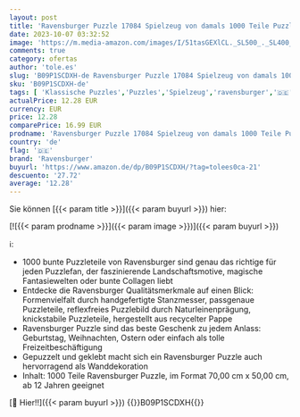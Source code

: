 ```yaml
---
layout: post
title: 'Ravensburger Puzzle 17084 Spielzeug von damals 1000 Teile Puzzle'
date: 2023-10-07 03:32:52
image: 'https://m.media-amazon.com/images/I/51tasGEXlCL._SL500_._SL400_.jpg'
comments: true
category: ofertas
author: 'tole.es'
slug: 'B09P1SCDXH-de Ravensburger Puzzle 17084 Spielzeug von damals 1000 Teile...'
sku: 'B09P1SCDXH-de'
tags: [ 'Klassische Puzzles','Puzzles','Spielzeug','ravensburger','🇩🇪', ]
actualPrice: 12.28 EUR
currency: EUR
price: 12.28
comparePrice: 16.99 EUR
prodname: 'Ravensburger Puzzle 17084 Spielzeug von damals 1000 Teile Puzzle'
country: 'de'
flag: '🇩🇪'
brand: 'Ravensburger'
buyurl: 'https://www.amazon.de/dp/B09P1SCDXH/?tag=tolees0ca-21'
descuento: '27.72'
average: '12.28'
---
```


Sie können [{{< param title >}}]({{< param buyurl >}}) hier:

[![{{< param prodname >}}]({{< param image >}})]({{< param buyurl >}})

ℹ️:

- 1000 bunte Puzzleteile von Ravensburger sind genau das richtige für jeden Puzzlefan, der faszinierende Landschaftsmotive, magische Fantasiewelten oder bunte Collagen liebt
- Entdecke die Ravensburger Qualitätsmerkmale auf einen Blick: Formenvielfalt durch handgefertigte Stanzmesser, passgenaue Puzzleteile, reflexfreies Puzzlebild durch Naturleinenprägung, knickstabile Puzzleteile, hergestellt aus recycelter Pappe
- Ravensburger Puzzle sind das beste Geschenk zu jedem Anlass: Geburtstag, Weihnachten, Ostern oder einfach als tolle Freizeitbeschäftigung
- Gepuzzelt und geklebt macht sich ein Ravensburger Puzzle auch hervorragend als Wanddekoration
- Inhalt: 1000 Teile Ravensburger Puzzle, im Format 70,00 cm x 50,00 cm, ab 12 Jahren geeignet

[🛒 Hier!!]({{< param buyurl >}})
{{<world>}}B09P1SCDXH{{</world>}}
